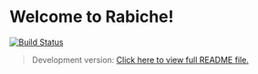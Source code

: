 Welcome to Rabiche!
===================

[![Build Status](https://travis-ci.org/IgekoSC/Rabiche.svg?branch=webui)](https://travis-ci.org/IgekoSC/Rabiche)

> Development version: [Click here to view full README file.](https://github.com/IgekoSC/Rabiche/blob/master/README.md)
